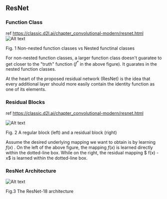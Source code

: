 ## ResNet

### Function Class

ref https://classic.d2l.ai/chapter_convolutional-modern/resnet.html
![Alt text](../figures/functionclasses.svg)

Fig. 1 Non-nested function classes vs Nested functinal classes 

For non-nested function classes, a larger function class doesn't guaratee to get closer to the "truth" function ($f^*$ in the above figure). It guarates in the nested function classes. 

At the heart of the proposed residual network (ResNet) is the idea that every additional layer should more easily contain the identity function as one of its elements.


### Residual Blocks

ref https://classic.d2l.ai/chapter_convolutional-modern/resnet.html

![Alt text](../figures/residual-block.svg)

Fig. 2 A regular block (left) and a residual block (right)

Assume the desired underlying mapping we want to obtain is by learning $f(x)$ . On the left of the above figure, the mapping $f(x)$ is learned directly within the dotted-line box. While on the right, the residual mapping $ f(x) - x$ is learned within the dotted-line box.


### ResNet Architecture

![Alt text](../figures/resnet18.svg)

Fig.3 The ResNet-18 architecture